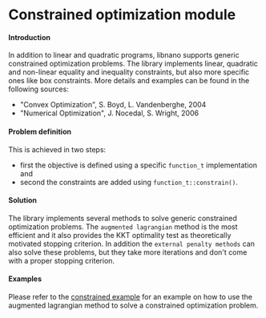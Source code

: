 # Constrained optimization module


#### Introduction

In addition to linear and quadratic programs, libnano supports generic constrained optimization problems. The library implements linear, quadratic and non-linear equality and inequality constraints, but also more specific ones like box constraints. More details and examples can be found in the following sources:
* "Convex Optimization", S. Boyd, L. Vandenberghe, 2004
* "Numerical Optimization", J. Nocedal, S. Wright, 2006


#### Problem definition

This is achieved in two steps:
* first the objective is defined using a specific `function_t` implementation and
* second the constraints are added using `function_t::constrain()`.


#### Solution

The library implements several methods to solve generic constrained optimization problems. The `augmented lagrangian` method is the most efficient and it also provides the KKT optimality test as theoretically motivated stopping criterion. In addition the `external penalty methods` can also solve these problems, but they take more iterations and don't come with a proper stopping criterion.


#### Examples

Please refer to the [constrained example](../example/src/constrained.cpp) for an example on how to use the augmented lagrangian method to solve a constrained optimization problem.
